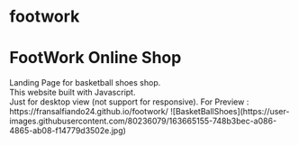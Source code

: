 # footwork
<h1> FootWork Online Shop</h1>
Landing Page for basketball shoes shop. <br>
This website built with Javascript. <br>
Just for desktop view (not support for responsive).
For Preview : https://fransalfiando24.github.io/footwork/
![BasketBallShoes](https://user-images.githubusercontent.com/80236079/163665155-748b3bec-a086-4865-ab08-f14779d3502e.jpg)
